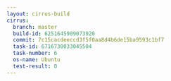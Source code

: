 ```yaml
---
layout: cirrus-build
cirrus:
  branch: master
  build-id: 6251645909073920
  commit: 7c15cacdeeccd3f5f0aa8d4b6de15ba9593c1bf7
  task-id: 6716730033045504
  task-number: 6
  os-name: Ubuntu
  test-result: 0
---
```

